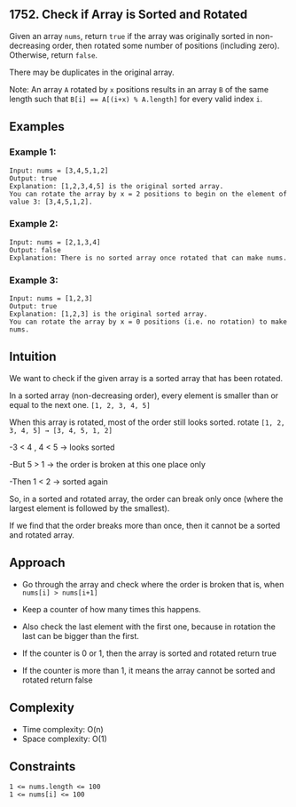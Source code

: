 ## 1752. Check if Array is Sorted and Rotated

Given an array `nums`, return `true` if the array was originally sorted in non-decreasing order, then rotated some number of positions (including zero). Otherwise, return `false`.

There may be duplicates in the original array.

Note: An array `A` rotated by `x` positions results in an array `B` of the same length such that `B[i] == A[(i+x) % A.length]` for every valid index `i`.


## Examples

### Example 1:
```
Input: nums = [3,4,5,1,2]
Output: true
Explanation: [1,2,3,4,5] is the original sorted array.
You can rotate the array by x = 2 positions to begin on the element of value 3: [3,4,5,1,2].
```

### Example 2:
```
Input: nums = [2,1,3,4]
Output: false
Explanation: There is no sorted array once rotated that can make nums.
```

### Example 3:
```
Input: nums = [1,2,3]
Output: true
Explanation: [1,2,3] is the original sorted array.
You can rotate the array by x = 0 positions (i.e. no rotation) to make nums.
```
## Intuition
We want to check if the given array is a sorted array that has been rotated.

In a sorted array (non-decreasing order), every element is smaller than or equal to the next one. `[1, 2, 3, 4, 5]`

When this array is rotated, most of the order still looks sorted.
rotate `[1, 2, 3, 4, 5] → [3, 4, 5, 1, 2]`

-3 < 4 , 4 < 5 → looks sorted

-But 5 > 1 → the order is broken at this one place only

-Then 1 < 2 → sorted again

So, in a sorted and rotated array, the order can break only once (where the largest element is followed by the smallest).

If we find that the order breaks more than once, then it cannot be a sorted and rotated array.

## Approach
- Go through the array and check where the order is broken
that is, when `nums[i] > nums[i+1]`

- Keep a counter of how many times this happens.

- Also check the last element with the first one, because in rotation the last can be bigger than the first.

- If the counter is 0 or 1, then the array is sorted and rotated return true

- If the counter is more than 1, it means the array cannot be sorted and rotated return false

## Complexity
-  Time complexity: O(n)   
-  Space complexity: O(1)

## Constraints
```
1 <= nums.length <= 100
1 <= nums[i] <= 100
```

